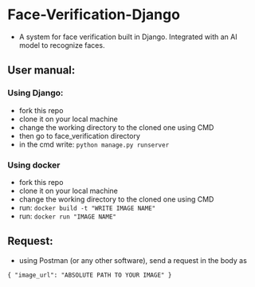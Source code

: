 # Face-Verification-Django
  - A system for face verification built in Django. Integrated with an AI model to recognize faces.
    
## User manual:
  ### Using Django:
  - fork this repo
  - clone it on your local machine
  - change the working directory to the cloned one using CMD
  - then go to face_verification directory
  - in the cmd write: `python manage.py runserver`

  ### Using docker
  - fork this repo
  - clone it on your local machine
  - change the working directory to the cloned one using CMD
  - run: `docker build -t "WRITE IMAGE NAME"`
  - run: `docker run "IMAGE NAME"`

## Request:
  - using Postman (or any other software), send a request in the body as

`{
"image_url": "ABSOLUTE PATH TO YOUR IMAGE"
}`
